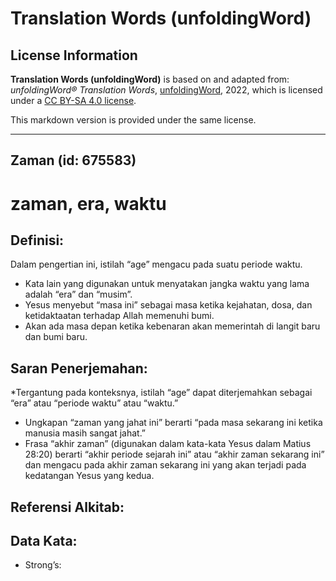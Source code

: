 # Translation Words (unfoldingWord)

## License Information

**Translation Words (unfoldingWord)** is based on and adapted from: _unfoldingWord® Translation Words_, [unfoldingWord](https://unfoldingword.org/utw), 2022, which is licensed under a [CC BY-SA 4.0 license](https://creativecommons.org/licenses/by-sa/4.0/legalcode.en).

This markdown version is provided under the same license.



--------------------------------

## Zaman (id: 675583)

zaman, era, waktu
=================

Definisi:
---------

Dalam pengertian ini, istilah “age” mengacu pada suatu periode waktu.

* Kata lain yang digunakan untuk menyatakan jangka waktu yang lama adalah “era” dan “musim”.
* Yesus menyebut “masa ini” sebagai masa ketika kejahatan, dosa, dan ketidaktaatan terhadap Allah memenuhi bumi.
* Akan ada masa depan ketika kebenaran akan memerintah di langit baru dan bumi baru.

Saran Penerjemahan:
-------------------

\*Tergantung pada konteksnya, istilah “age” dapat diterjemahkan sebagai “era” atau “periode waktu” atau “waktu.”

* Ungkapan “zaman yang jahat ini” berarti “pada masa sekarang ini ketika manusia masih sangat jahat.”
* Frasa “akhir zaman” (digunakan dalam kata\-kata Yesus dalam Matius 28:20\) berarti “akhir periode sejarah ini” atau “akhir zaman sekarang ini” dan mengacu pada akhir zaman sekarang ini yang akan terjadi pada kedatangan Yesus yang kedua.

Referensi Alkitab:
------------------

Data Kata:
----------

* Strong’s:


